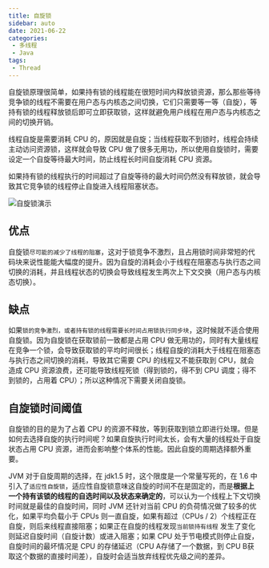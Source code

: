 ```yaml
---
title: 自旋锁
sidebar: auto
date: 2021-06-22
categories:
 - 多线程
 - Java
tags:
 - Thread
---
```


自旋锁原理很简单，如果持有锁的线程能在很短时间内释放锁资源，那么那些等待竞争锁的线程不需要在用户态与内核态之间切换，它们只需要等一等（自旋），等持有锁的线程释放锁后即可立即获取锁，这样就避免用户线程在用户态与内核态之间的切换开销。

线程自旋是需要消耗 CPU 的，原因就是自旋；当线程获取不到锁时，线程会持续主动访问资源锁，这样就会导致 CPU 做了很多无用功，所以使用自旋锁时，需要设定一个自旋等待最大时间，防止线程长时间自旋消耗 CPU 资源。

如果持有锁的线程执行的时间超过了自旋等待的最大时间仍然没有释放锁，就会导致其它竞争锁的线程停止自旋进入线程阻塞状态。

<img :src="$withBase('/img/java/thread/自旋锁演示.png')" alt="自旋锁演示">

## 优点

自旋锁`尽可能的减少了线程的阻塞`，这对于锁竞争不激烈，且占用锁时间非常短的代码块来说性能能大幅度的提升。因为自旋的消耗会小于线程在阻塞态与执行态之间切换的消耗，并且线程状态的切换会导致线程发生两次上下文交换（用户态与内核态切换）。

## 缺点

如果`锁的竞争激烈，或者持有锁的线程需要长时间占用锁执行同步块`，这时候就不适合使用自旋锁。因为自旋锁在获取锁前一致都是占用 CPU 做无用功的，同时有大量线程在竞争一个锁，会导致获取锁的平均时间很长；线程自旋的消耗大于线程在阻塞态与执行态之间切换的消耗，导致其它需要 CPU 的线程又不能获取到 CPU，就会造成 CPU 资源浪费，还可能导致线程死锁（得到锁的，得不到 CPU 调度；得不到锁的，占用着 CPU）；所以这种情况下需要关闭自旋锁。

## 自旋锁时间阈值

自旋锁的目的是为了占着 CPU 的资源不释放，等到获取到锁立即进行处理。但是如何去选择自旋的执行时间呢？如果自旋执行时间太长，会有大量的线程处于自旋状态占用 CPU 资源，进而会影响整个体系的性能。因此自旋的周期选择额外重要。

JVM 对于自旋周期的选择，在 jdk1.5 时，这个限度是一个常量写死的，在 1.6 中引入了`适应性自旋锁`，适应性自旋锁意味这自旋的时间不在是固定的，而是**根据上一个持有该锁的线程的自选时间以及状态来确定的**，可以认为一个线程上下文切换时间就是最佳的自旋时间，同时 JVM 还针对当前 CPU 的负荷情况做了较多的优化，如果平均负载小于 CPUs 则一直自旋，如果有超过（CPUs / 2）个线程正在自旋，则后来线程直接阻塞；如果正在自旋的线程发现`当前锁持有线程` 发生了变化则延迟自旋时间（自旋计数）或进入阻塞；如果 CPU 处于节电模式则停止自旋，自旋时间的最坏情况是 CPU 的存储延迟（CPU A存储了一个数据，到 CPU B获取这个数据的直接时间差），自旋时会适当放弃线程优先级之间的差异。

